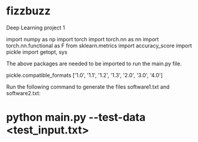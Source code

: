 # fizzbuzz
Deep Learning project 1


import numpy as np
import torch
import torch.nn as nn
import torch.nn.functional as F
from sklearn.metrics import accuracy_score
import pickle
import getopt, sys


The above packages are needed to be imported to run the main.py file.

 pickle.compatible_formats
['1.0', '1.1', '1.2', '1.3', '2.0', '3.0', '4.0']







Run the following command to generate the files software1.txt and software2.txt:
# python main.py --test-data <test_input.txt>
